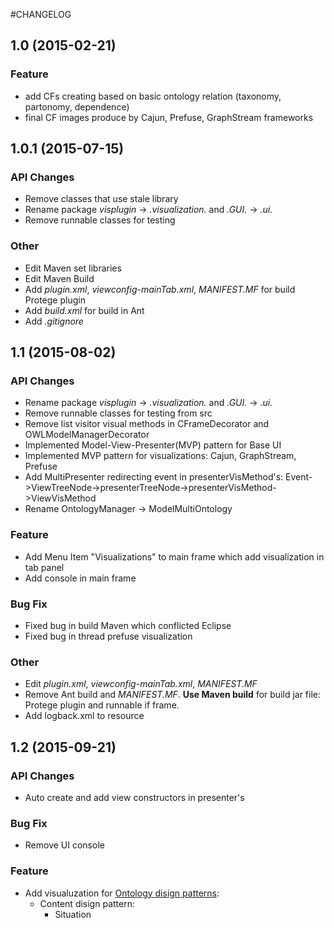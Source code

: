 #CHANGELOG

## 1.0 (2015-02-21)
### Feature
- add CFs creating based on basic ontology relation (taxonomy, partonomy, dependence)
- final CF images produce by Cajun, Prefuse, GraphStream frameworks

## 1.0.1 (2015-07-15)
### API Changes
- Remove classes that use stale library
- Rename package *visplugin* -> *.visualization.* and *.GUI.* -> *.ui.*
- Remove runnable classes for testing
### Other
- Edit Maven set libraries
- Edit Maven Build
- Add *plugin.xml*, *viewconfig-mainTab.xml*, *MANIFEST.MF* for build Protege plugin
- Add *build.xml* for build in Ant
- Add *.gitignore*

## 1.1 (2015-08-02)
### API Changes
- Rename package *visplugin* -> *.visualization.* and *.GUI.* -> *.ui.*
- Remove runnable classes for testing from src
- Remove list visitor visual methods in CFrameDecorator and OWLModelManagerDecorator
- Implemented Model-View-Presenter(MVP) pattern for Base UI
- Implemented MVP pattern for visualizations: Cajun, GraphStream, Prefuse
- Add MultiPresenter redirecting event in presenterVisMethod's: Event->ViewTreeNode->presenterTreeNode->presenterVisMethod->ViewVisMethod
- Rename OntologyManager -> ModelMultiOntology
### Feature
- Add Menu Item "Visualizations" to main frame which add visualization in tab panel
- Add console in main frame
### Bug Fix
- Fixed bug in build Maven which conflicted Eclipse
- Fixed bug in thread prefuse visualization
### Other
- Edit *plugin.xml*, *viewconfig-mainTab.xml*, *MANIFEST.MF*
- Remove Ant build and *MANIFEST.MF*. **Use Maven build** for build jar file: Protege plugin and runnable if frame.
- Add logback.xml to resource

## 1.2 (2015-09-21)
### API Changes
- Auto create and add view constructors in presenter's
### Bug Fix
- Remove UI console
### Feature
- Add visualuzation for [Ontology disign patterns](http://ontologydesignpatterns.org/):
  - Content disign pattern: 
     - Situation